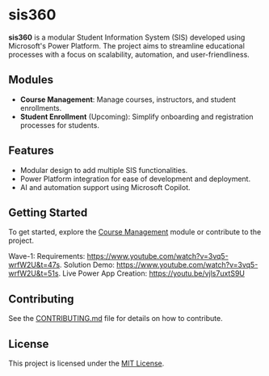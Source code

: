 # sis360

**sis360** is a modular Student Information System (SIS) developed using Microsoft's Power Platform. The project aims to streamline educational processes with a focus on scalability, automation, and user-friendliness.

## Modules
- **Course Management**: Manage courses, instructors, and student enrollments.
- **Student Enrollment** (Upcoming): Simplify onboarding and registration processes for students.

## Features
- Modular design to add multiple SIS functionalities.
- Power Platform integration for ease of development and deployment.
- AI and automation support using Microsoft Copilot.

## Getting Started
To get started, explore the [Course Management](wave1/CourseManagement/) module or contribute to the project.

Wave-1: 
    Requirements: https://www.youtube.com/watch?v=3vq5-wrfW2U&t=47s. Solution Demo: https://www.youtube.com/watch?v=3vq5-wrfW2U&t=51s. Live Power App Creation: https://youtu.be/vjls7uxtS9U
    
## Contributing
See the [CONTRIBUTING.md](CONTRIBUTING.md) file for details on how to contribute.

## License
This project is licensed under the [MIT License](LICENSE).